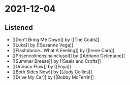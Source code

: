 # 2021-12-04

## Listened

- [[Don't Bring Me Down]] by [[The Coats]]
- [[Luka]] by [[Suzanne Vega]]
- [[Flashdance...What A Feeling]] by [[Irene Cara]]
- [[Prisencolinensinainciusol]] by [[Adriano Celentano]]
- [[Summer Breeze]] by [[Seals and Crofts]]
- [[Orinoco Flow]] by [[Enya]]
- [[Both Sides Now]] by [[Judy Collins]]
- [[Drive My Car]] by [[Bobby McFerrin]]